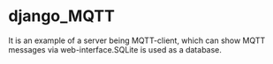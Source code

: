 # django_MQTT
It is an example of a server being MQTT-client, which can show MQTT messages via web-interface.SQLite is used as a database.
